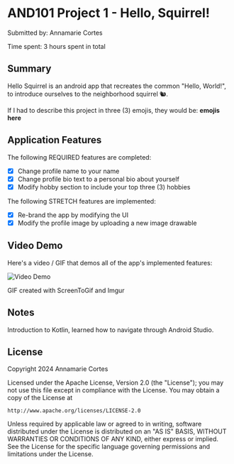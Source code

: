 # AND101 Project 1 - Hello, Squirrel!

Submitted by: Annamarie Cortes

Time spent: 3 hours spent in total

## Summary

Hello Squirrel is an android app that recreates the common "Hello, World!", to introduce ourselves to the neighborhood squirrel 🐿.

If I had to describe this project in three (3) emojis, they would be: **emojis here**

## Application Features

The following REQUIRED features are completed:

- [x] Change profile name to your name
- [x] Change profile bio text to a personal bio about yourself
- [x] Modify hobby section to include your top three (3) hobbies

The following STRETCH features are implemented:

- [x] Re-brand the app by modifying the UI
- [x] Modify the profile image by uploading a new image drawable

## Video Demo

Here's a video / GIF that demos all of the app's implemented features:

<img src='[https://i.imgur.com/NgEYGUA.gif]' title='Video Demo' width='' alt='Video Demo' />

GIF created with ScreenToGif and Imgur


## Notes

Introduction to Kotlin, learned how to navigate through Android Studio.

## License

Copyright 2024 Annamarie Cortes

Licensed under the Apache License, Version 2.0 (the "License");
you may not use this file except in compliance with the License.
You may obtain a copy of the License at

    http://www.apache.org/licenses/LICENSE-2.0

Unless required by applicable law or agreed to in writing, software
distributed under the License is distributed on an "AS IS" BASIS,
WITHOUT WARRANTIES OR CONDITIONS OF ANY KIND, either express or implied.
See the License for the specific language governing permissions and
limitations under the License.
